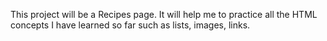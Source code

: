 This project will be a Recipes page. It will help me to practice all the HTML concepts I have learned so far such as lists, images, links.